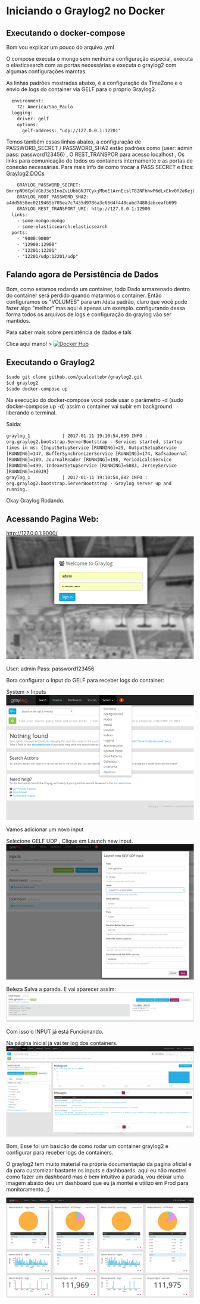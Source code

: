 Iniciando o Graylog2 no Docker
==================================

Executando o docker-compose
---------------------------

Bom vou explicar um pouco do arquivo .yml

O compose executa o mongo sem nenhuma configuração especial, executa o elasticsearch com as portas necessárias e executa o graylog2 com algumas configurações marotas.

As linhas padrões mostradas abaixo, é a configuração da TimeZone e o envio de logs do container via GELF para o próprio Graylog2.
```shell
  environment:
    TZ: America/Sao_Paulo
  logging:
    driver: gelf
    options:
      gelf-address: "udp://127.0.0.1:12201"
```
Temos também essas linhas abaixo, a configuração de PASSWORD_SECRET / PASSWORD_SHA2 estão padrões como (user: admin pass: password123456) , O REST_TRANSPOR para acesso localhost , Os links para comunicação de todos os containers internamente e as portas de conexão necessárias. 
Para mais info de como trocar a PASS SECRET e Etcs: [Graylog2 DOCs](http://docs.graylog.org/en/2.1/index.html)
```shell
    GRAYLOG_PASSWORD_SECRET: BmrrpND6CplVGbJ3e5InoZvLUbbGNJ7CykjMbeElArnEcslT82NFbhwP6dLxEkv0f2eKejLjTFdDP4OTCNGuwHt5Uj28FJ2O
    GRAYLOG_ROOT_PASSWORD_SHA2: a4dd5658ec0219465b705ea7c7435d9786a3c66d4f448cabd7488dabceafb699
    GRAYLOG_REST_TRANSPORT_URI: http://127.0.0.1:12900
  links:
    - some-mongo:mongo
    - some-elasticsearch:elasticsearch
  ports:
    - "9000:9000"
    - "12900:12900"
    - "12201:12201"
    - "12201/udp:12201/udp"
```

Falando agora de Persistência de Dados
--------------------------------------
Bom, como estamos rodando um container, todo Dado armazenado dentro do container será perdido quando matarmos o container. 
Então configuramos os "VOLUMES" para um /data padrão, claro que você pode fazer algo "melhor" mas aqui é apenas um exemplo. configurando dessa forma todos os arquivos de logs e configuração do graylog vão ser mantidos.

Para saber mais sobre persistência de dados e tals 

Clica aqui mano! > [![Docker Hub](https://img.shields.io/badge/docker-swcc%2Fdocker--graylog2-blue.svg?style=flat)](https://hub.docker.com/r/graylog2/server/)

Executando o Graylog2
---------------------
```shell
$sudo git clone github.com/gcalcettebr/graylog2.git
$cd graylog2
$sudo docker-compose up
```
Na execução do docker-compose você pode usar o parâmetro -d (sudo docker-compose up -d) assim o container vai subir em background liberando o terminal.

Saida:
```shell
graylog_1            | 2017-01-11 19:10:54,859 INFO : org.graylog2.bootstrap.ServerBootstrap - Services started, startup times in ms: {InputSetupService [RUNNING]=29, OutputSetupService [RUNNING]=147, BufferSynchronizerService [RUNNING]=174, KafkaJournal [RUNNING]=189, JournalReader [RUNNING]=198, PeriodicalsService [RUNNING]=499, IndexerSetupService [RUNNING]=5083, JerseyService [RUNNING]=18039}
graylog_1            | 2017-01-11 19:10:54,882 INFO : org.graylog2.bootstrap.ServerBootstrap - Graylog server up and running.
```
Okay Graylog Rodando.

Acessando Pagina Web:
---------------------
http://127.0.0.1:9000/
![alt tag](https://github.com/gcalcettebr/dockerizando/blob/master/jpg/01-TelaLogin.png)

User: admin
Pass: password123456

Bora configurar o Input do GELF para receber logs do container:

System > Inputs
![alt tag](https://github.com/gcalcettebr/dockerizando/blob/master/jpg/02-SystemInput.png)

Vamos adicionar um novo input 

Selecione GELF UDP , Clique em Launch new input.
![alt tag](https://github.com/gcalcettebr/dockerizando/blob/master/jpg/CofigGelf.png)

Beleza Salva a parada.
E vai aparecer assim:
![alt tag](https://github.com/gcalcettebr/dockerizando/blob/master/jpg/ConfigOkay.png)

Com isso o INPUT já está Funcionando.

Na página inicial já vai ter log dos containers.
![alt tag](https://github.com/gcalcettebr/dockerizando/blob/master/jpg/Logs.png)


Bom, Esse foi um basicão de como rodar um container graylog2 e configurar para receber logs de containers.

O graylog2 tem muito material na própria documentação da pagina oficial e da para customizar bastante os inputs e dashboards. aqui eu não mostrei como fazer um dashboard mas é bem intuitivo a parada, vou deixar uma imagem abaixo deu um dashboard que eu já montei e utilizo em Prod para monitoramento. ;)

![alt tag](https://github.com/gcalcettebr/dockerizando/blob/master/jpg/dashboard.png)

